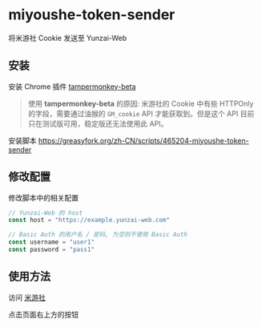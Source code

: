 # miyoushe-token-sender

将米游社 Cookie 发送至 Yunzai-Web

## 安装

安装 Chrome 插件 [tampermonkey-beta](https://chrome.google.com/webstore/detail/tampermonkey-beta/gcalenpjmijncebpfijmoaglllgpjagf)

> 使用 **tampermonkey-beta** 的原因: 米游社的 Cookie 中有些 HTTPOnly 的字段，需要通过油猴的 `GM_cookie` API 才能获取到。但是这个 API 目前只在测试版可用，稳定版还无法使用此 API。

安装脚本 <https://greasyfork.org/zh-CN/scripts/465204-miyoushe-token-sender>

## 修改配置

修改脚本中的相关配置

```js
// Yunzai-Web 的 host
const host = "https://example.yunzai-web.com"

// Basic Auth 的用户名 / 密码, 为空则不使用 Basic Auth
const username = "user1"
const password = "pass1"
```

## 使用方法

访问 [米游社](https://www.miyoushe.com/ys/)

点击页面右上方的按钮
